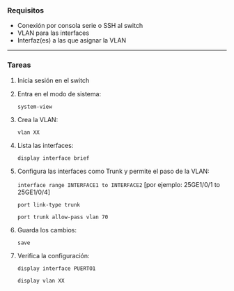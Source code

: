
### **Requisitos**

* Conexión por consola serie o SSH al switch
* VLAN para las interfaces
* Interfaz(es) a las que asignar la VLAN

---

### **Tareas**

1. Inicia sesión en el switch
2. Entra en el modo de sistema:

   `system-view`
3. Crea la VLAN:

   `vlan XX`
4. Lista las interfaces:

   `display interface brief`
5. Configura las interfaces como Trunk y permite el paso de la VLAN:

   `interface range INTERFACE1 to INTERFACE2` [por ejemplo: 25GE1/0/1 to 25GE1/0/4]

   `port link-type trunk`

   `port trunk allow-pass vlan 70`
6. Guarda los cambios:

   `save`
7. Verifica la configuración:

   `display interface PUERTO1`

   `display vlan XX`
